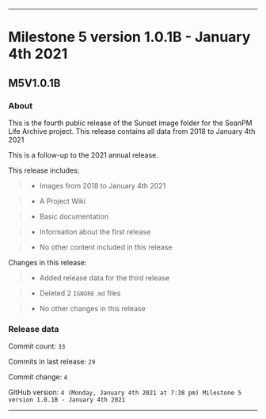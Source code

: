 
***

# Milestone 5 version 1.0.1B - January 4th 2021

## M5V1.0.1B

### About

This is the fourth public release of the Sunset image folder for the SeanPM Life Archive project. This release contains all data from 2018 to January 4th 2021

This is a follow-up to the 2021 annual release.

This release includes:

> * Images from 2018 to January 4th 2021

> * A Project Wiki

> * Basic documentation

> * Information about the first release

> * No other content included in this release

Changes in this release:

> * Added release data for the third release

> * Deleted 2 `IGNORE.md` files

> * No other changes in this release

### Release data

Commit count: `33`

Commits in last release: `29`

Commit change: `4`

GitHub version: `4 (Monday, January 4th 2021 at 7:38 pm) Milestone 5 version 1.0.1B - January 4th 2021`

***

